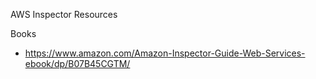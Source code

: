 AWS Inspector Resources


Books
* https://www.amazon.com/Amazon-Inspector-Guide-Web-Services-ebook/dp/B07B45CGTM/



